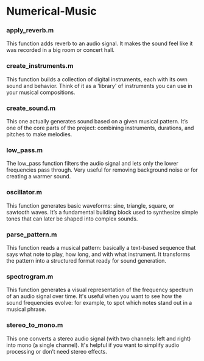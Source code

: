 # Numerical-Music

### apply_reverb.m
This function adds reverb to an audio signal. It makes the sound feel like it was recorded in a big room or concert hall.
### create_instruments.m
This function builds a collection of digital instruments, each with its own sound and behavior. Think of it as a 'library' of instruments you can use in your musical compositions.
### create_sound.m
This one actually generates sound based on a given musical pattern. It’s one of the core parts of the project: combining instruments, durations, and pitches to make melodies.
### low_pass.m
The low_pass function filters the audio signal and lets only the lower frequencies pass through. Very useful for removing background noise or for creating a warmer sound.
### oscillator.m
This function generates basic waveforms: sine, triangle, square, or sawtooth waves. It’s a fundamental building block used to synthesize simple tones that can later be shaped into complex sounds.
### parse_pattern.m
This function reads a musical pattern: basically a text-based sequence that says what note to play, how long, and with what instrument. It transforms the pattern into a structured format ready for sound generation.
### spectrogram.m
This function generates a visual representation of the frequency spectrum of an audio signal over time. It's useful when you want to see how the sound frequencies evolve: for example, to spot which notes stand out in a musical phrase.
### stereo_to_mono.m
This one converts a stereo audio signal (with two channels: left and right) into mono (a single channel). It's helpful if you want to simplify audio processing or don’t need stereo effects.
